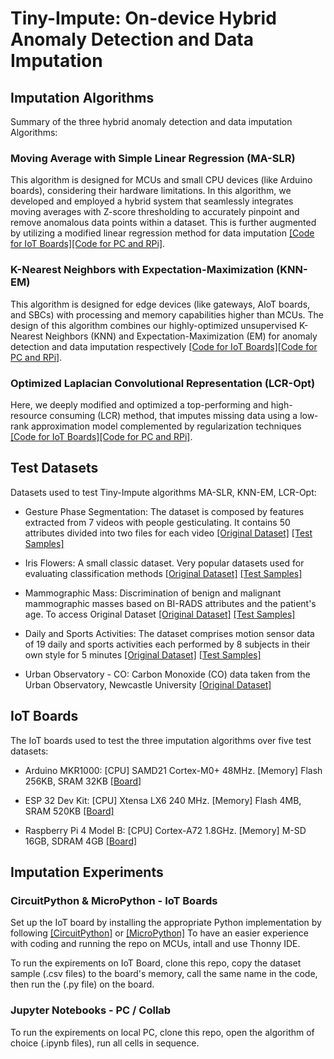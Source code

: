 # Tiny-Impute: On-device Hybrid Anomaly Detection and Data Imputation



## Imputation Algorithms

Summary of the three hybrid anomaly detection and data imputation Algorithms:

### Moving Average with Simple Linear Regression (MA-SLR)

This algorithm is designed for MCUs and small CPU devices (like Arduino boards), considering their hardware limitations. In this algorithm, we developed and employed a hybrid system that seamlessly integrates moving averages with Z-score thresholding to accurately pinpoint and remove anomalous data points within a dataset. This is further augmented by utilizing a modified linear regression method for data imputation [[Code for IoT Boards]](Imputation_Algorithms_IoT_Boards/MA-SLR.py)[[Code for PC and RPi]](Imputation_Algorithms_PC/MA-SLR.ipynb).

### K-Nearest Neighbors with Expectation-Maximization (KNN-EM)

This algorithm is designed for edge devices (like gateways, AIoT boards, and SBCs) with processing and memory capabilities higher than MCUs. The design of this algorithm combines our highly-optimized unsupervised K-Nearest Neighbors (KNN) and Expectation-Maximization (EM) for anomaly detection and data imputation respectively [[Code for IoT Boards]](Imputation_Algorithms_IoT_Boards/KNN-EM.py)[[Code for PC and RPi]](Imputation_Algorithms_PC/KNN-EM.ipynb).
### Optimized Laplacian Convolutional Representation (LCR-Opt)

Here, we deeply modified and optimized a top-performing and high-resource consuming (LCR) method, that imputes missing data using a low-rank approximation model complemented by regularization techniques [[Code for IoT Boards]](Imputation_Algorithms_IoT_Boards/LCR-Opt-for-IoT-Boards.py)[[Code for PC and RPi]](Imputation_Algorithms_PC/LCR-Opt_for_RPi_and_Laptop.ipynb).

## Test Datasets

Datasets used to test Tiny-Impute algorithms MA-SLR, KNN-EM, LCR-Opt:

- Gesture Phase Segmentation: The dataset is composed by features extracted from 7 videos with people gesticulating. It contains 50 attributes divided into two files for each video [[Original Dataset]](https://archive.ics.uci.edu/dataset/302/gesture+phase+segmentation) [[Test Samples]](Datasets_Sample/Gesture_Phase_Segmentation_Sample.csv)

- Iris Flowers: A small classic dataset. Very popular datasets used for evaluating classification methods [[Original Dataset]](https://archive.ics.uci.edu/dataset/53/iris) [[Test Samples]](Datasets_Sample/Iris_Flowers_Sample.csv)

- Mammographic Mass: Discrimination of benign and malignant mammographic masses based on BI-RADS attributes and the patient's age. To access Original Dataset [[Original Dataset]](https://archive.ics.uci.edu/dataset/161/mammographic+mass) [[Test Samples]](Datasets_Sample/Mammographic_Mass_Sample.csv)

- Daily and Sports Activities: The dataset comprises motion sensor data of 19 daily and sports activities each performed by 8 subjects in their own style for 5 minutes [[Original Dataset]](https://archive.ics.uci.edu/dataset/256/daily+and+sports+activities) [[Test Samples]](Datasets_Sample/Daily_Sports_Activities_Sample.csv)

- Urban Observatory - CO: Carbon Monoxide (CO) data taken from the Urban Observatory, Newcastle University [[Original Dataset]](https://data.ncl.ac.uk/collections/Urban_Observatory_Data_Newcastle/5059913)

## IoT Boards

The IoT boards used to test the three imputation algorithms over five test datasets:

- Arduino MKR1000: [CPU] SAMD21 Cortex-M0+ 48MHz. [Memory] Flash 256KB, SRAM 32KB [[Board]](https://docs.arduino.cc/hardware/mkr-1000-wifi)

- ESP 32 Dev Kit: [CPU] Xtensa LX6 240 MHz. [Memory] Flash 4MB, SRAM 520KB [[Board]](https://www.espressif.com/en/products/socs/esp32)

- Raspberry Pi 4 Model B: [CPU] Cortex-A72 1.8GHz. [Memory] M-SD 16GB, SDRAM 4GB  [[Board]](https://www.raspberrypi.com/products/raspberry-pi-4-model-b/)

## Imputation Experiments

### CircuitPython & MicroPython - IoT Boards

Set up the IoT board by installing the appropriate Python implementation by following [[CircuitPython]](https://circuitpython.org/board/doit_esp32_devkit_v1/) or [[MicroPython]](https://youtu.be/fmgQ8Dcg9uM)
To have an easier experience with coding and running the repo on MCUs, intall and use Thonny IDE.

To run the expirements on IoT Board, clone this repo, copy the dataset sample (.csv files) to the board's memory, call the same name in the code, then run the (.py file) on the board.

### Jupyter Notebooks - PC / Collab

To run the expirements on local PC, clone this repo, open the algorithm of choice (.ipynb files), run all cells in sequence.  